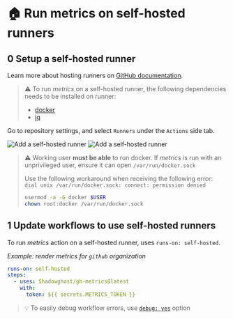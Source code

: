 # 🏠 Run metrics on self-hosted runners

## 0️ Setup a self-hosted runner

Learn more about hosting runners on [GitHub documentation](https://docs.github.com/en/actions/hosting-your-own-runners).

> ⚠️ To run *metrics* on a self-hosted runner, the following dependencies needs to be installed on runner:
> - [docker](https://www.docker.com)
> - [jq](https://github.com/stedolan/jq)

Go to repository settings, and select `Runners` under the `Actions` side tab.

![Add a self-hosted runner](/.github/readme/imgs/setup_selfhosted_create.light.png#gh-light-mode-only)
![Add a self-hosted runner](/.github/readme/imgs/setup_selfhosted_create.dark.png#gh-dark-mode-only)

> ⚠️ Working user **must be able** to run docker. If *metrics* is run with an unprivileged user, ensure it can open `/var/run/docker.sock`
>
> Use the following workaround when receiving the following error: `dial unix /var/run/docker.sock: connect: permission denied`
> ```bash
> usermod -a -G docker $USER
> chown root:docker /var/run/docker.sock
> ```

## 1️ Update workflows to use self-hosted runners

To run *metrics* action on a self-hosted runner, uses `runs-on: self-hosted`.

*Example: render metrics for `github` organization*
```yaml
runs-on: self-hosted
steps:
  - uses: Shadowghost/gh-metrics@latest
    with:
      token: ${{ secrets.METRICS_TOKEN }}
```

> 💡 To easily debug workflow errors, use [`debug: yes`](https://github.com/Shadowghost/gh-metrics/tree/master/source/plugins/core#debug) option
